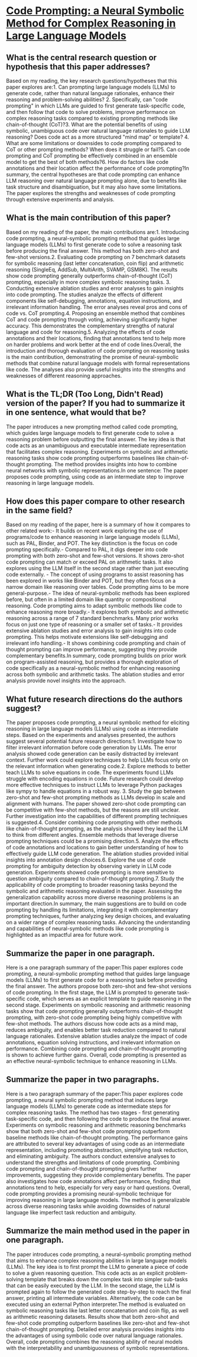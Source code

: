 # [Code Prompting: a Neural Symbolic Method for Complex Reasoning in Large   Language Models](https://arxiv.org/abs/2305.18507)

## What is the central research question or hypothesis that this paper addresses?

Based on my reading, the key research questions/hypotheses that this paper explores are:1. Can prompting large language models (LLMs) to generate code, rather than natural language rationales, enhance their reasoning and problem-solving abilities? 2. Specifically, can "code prompting" in which LLMs are guided to first generate task-specific code, and then follow that code to solve problems, improve performance on complex reasoning tasks compared to existing prompting methods like chain-of-thought (CoT)?3. What are the potential benefits of using symbolic, unambiguous code over natural language rationales to guide LLM reasoning? Does code act as a more structured "mind map" or template? 4. What are some limitations or downsides to code prompting compared to CoT or other prompting methods? When does it struggle or fail?5. Can code prompting and CoT prompting be effectively combined in an ensemble model to get the best of both methods?6. How do factors like code annotations and their location affect the performance of code prompting?In summary, the central hypotheses are that code prompting can enhance LLM reasoning over natural language prompting alone, due to benefits like task structure and disambiguation, but it may also have some limitations. The paper explores the strengths and weaknesses of code prompting through extensive experiments and analysis.


## What is the main contribution of this paper?

Based on my reading of the paper, the main contributions are:1. Introducing code prompting, a neural-symbolic prompting method that guides large language models (LLMs) to first generate code to solve a reasoning task before producing the final answer. This method has both zero-shot and few-shot versions.2. Evaluating code prompting on 7 benchmark datasets for symbolic reasoning (last letter concatenation, coin flip) and arithmetic reasoning (SingleEq, AddSub, MultiArith, SVAMP, GSM8K). The results show code prompting generally outperforms chain-of-thought (CoT) prompting, especially in more complex symbolic reasoning tasks. 3. Conducting extensive ablation studies and error analyses to gain insights into code prompting. The studies analyze the effects of different components like self-debugging, annotations, equation instructions, and irrelevant information handling. The error analyses reveal pros and cons of code vs. CoT prompting.4. Proposing an ensemble method that combines CoT and code prompting through voting, achieving significantly higher accuracy. This demonstrates the complementary strengths of natural language and code for reasoning.5. Analyzing the effects of code annotations and their locations, finding that annotations tend to help more on harder problems and work better at the end of code lines.Overall, the introduction and thorough evaluation of code prompting on reasoning tasks is the main contribution, demonstrating the promise of neural-symbolic methods that combine natural language models with formal representations like code. The analyses also provide useful insights into the strengths and weaknesses of different reasoning approaches.


## What is the TL;DR (Too Long, Didn't Read) version of the paper? If you had to summarize it in one sentence, what would that be?

The paper introduces a new prompting method called code prompting, which guides large language models to first generate code to solve a reasoning problem before outputting the final answer. The key idea is that code acts as an unambiguous and executable intermediate representation that facilitates complex reasoning. Experiments on symbolic and arithmetic reasoning tasks show code prompting outperforms baselines like chain-of-thought prompting. The method provides insights into how to combine neural networks with symbolic representations.In one sentence: The paper proposes code prompting, using code as an intermediate step to improve reasoning in large language models.


## How does this paper compare to other research in the same field?

Based on my reading of the paper, here is a summary of how it compares to other related work:- It builds on recent work exploring the use of programs/code to enhance reasoning in large language models (LLMs), such as PAL, Binder, and POT. The key distinction is the focus on code prompting specifically.- Compared to PAL, it digs deeper into code prompting with both zero-shot and few-shot versions. It shows zero-shot code prompting can match or exceed PAL on arithmetic tasks. It also explores using the LLM itself in the second stage rather than just executing code externally. - The concept of using programs to assist reasoning has been explored in works like Binder and POT, but they often focus on a narrow domain like reasoning over tables. Code prompting aims to be more general-purpose.- The idea of neural-symbolic methods has been explored before, but often in a limited domain like quantity or compositional reasoning. Code prompting aims to adapt symbolic methods like code to enhance reasoning more broadly.- It explores both symbolic and arithmetic reasoning across a range of 7 standard benchmarks. Many prior works focus on just one type of reasoning or a smaller set of tasks.- It provides extensive ablation studies and error analysis to gain insights into code prompting. This helps motivate extensions like self-debugging and irrelevant info handling.- It shows combining code prompting and chain of thought prompting can improve performance, suggesting they provide complementary benefits.In summary, code prompting builds on prior work on program-assisted reasoning, but provides a thorough exploration of code specifically as a neural-symbolic method for enhancing reasoning across both symbolic and arithmetic tasks. The ablation studies and error analysis provide novel insights into the approach.


## What future research directions do the authors suggest?

The paper proposes code prompting, a neural symbolic method for eliciting reasoning in large language models (LLMs) using code as intermediate steps. Based on the experiments and analyses presented, the authors suggest several potential future research directions:1. Investigate how to filter irrelevant information before code generation by LLMs. The error analysis showed code generation can be easily distracted by irrelevant context. Further work could explore techniques to help LLMs focus only on the relevant information when generating code.2. Explore methods to better teach LLMs to solve equations in code. The experiments found LLMs struggle with encoding equations in code. Future research could develop more effective techniques to instruct LLMs to leverage Python packages like sympy to handle equations in a robust way. 3. Study the gap between zero-shot and few-shot prompting methods as LLMs develop in scale and alignment with humans. The paper showed zero-shot code prompting can be competitive with few-shot methods, but the reasons are still unclear. Further investigation into the capabilities of different prompting techniques is suggested.4. Consider combining code prompting with other methods like chain-of-thought prompting, as the analysis showed they lead the LLM to think from different angles. Ensemble methods that leverage diverse prompting techniques could be a promising direction.5. Analyze the effects of code annotations and locations to gain better understanding of how to effectively guide LLM code generation. The ablation studies provided initial insights into annotation design choices.6. Explore the use of code prompting for ambiguity detection by observing variety in LLM code generation. Experiments showed code prompting is more sensitive to question ambiguity compared to chain-of-thought prompting.7. Study the applicability of code prompting to broader reasoning tasks beyond the symbolic and arithmetic reasoning evaluated in the paper. Assessing the generalization capability across more diverse reasoning problems is an important direction.In summary, the main suggestions are to build on code prompting by handling its limitations, integrating it with complementary prompting techniques, further analyzing key design choices, and evaluating on a wider range of complex reasoning tasks. Advancing the understanding and capabilities of neural-symbolic methods like code prompting is highlighted as an impactful area for future work.


## Summarize the paper in one paragraph.

Here is a one paragraph summary of the paper:This paper explores code prompting, a neural-symbolic prompting method that guides large language models (LLMs) to first generate code for a reasoning task before providing the final answer. The authors propose both zero-shot and few-shot versions of code prompting. In the first stage, the LLM is prompted to generate task-specific code, which serves as an explicit template to guide reasoning in the second stage. Experiments on symbolic reasoning and arithmetic reasoning tasks show that code prompting generally outperforms chain-of-thought prompting, with zero-shot code prompting being highly competitive with few-shot methods. The authors discuss how code acts as a mind map, reduces ambiguity, and enables better task reduction compared to natural language rationales. Extensive ablation studies analyze the impact of code annotations, equation solving instructions, and irrelevant information on performance. Combining code prompting and chain-of-thought prompting is shown to achieve further gains. Overall, code prompting is presented as an effective neural-symbolic technique to enhance reasoning in LLMs.


## Summarize the paper in two paragraphs.

Here is a two paragraph summary of the paper:This paper explores code prompting, a neural symbolic prompting method that induces large language models (LLMs) to generate code as intermediate steps for complex reasoning tasks. The method has two stages - first generating task-specific code, and then following the code to produce the final answer. Experiments on symbolic reasoning and arithmetic reasoning benchmarks show that both zero-shot and few-shot code prompting outperform baseline methods like chain-of-thought prompting. The performance gains are attributed to several key advantages of using code as an intermediate representation, including promoting abstraction, simplifying task reduction, and eliminating ambiguity. The authors conduct extensive analyses to understand the strengths and limitations of code prompting. Combining code prompting and chain-of-thought prompting gives further improvements, suggesting they provide complementary benefits. The paper also investigates how code annotations affect performance, finding that annotations tend to help, especially for very easy or hard questions. Overall, code prompting provides a promising neural-symbolic technique for improving reasoning in large language models. The method is generalizable across diverse reasoning tasks while avoiding downsides of natural language like imperfect task reduction and ambiguity.


## Summarize the main method used in the paper in one paragraph.

The paper introduces code prompting, a neural-symbolic prompting method that aims to enhance complex reasoning abilities in large language models (LLMs). The key idea is to first prompt the LLM to generate a piece of code to solve a given reasoning question. This code acts as an explicit problem-solving template that breaks down the complex task into simpler sub-tasks that can be easily executed by the LLM. In the second stage, the LLM is prompted again to follow the generated code step-by-step to reach the final answer, printing all intermediate variables. Alternatively, the code can be executed using an external Python interpreter.The method is evaluated on symbolic reasoning tasks like last letter concatenation and coin flip, as well as arithmetic reasoning datasets. Results show that both zero-shot and few-shot code prompting outperform baselines like zero-shot and few-shot chain-of-thought prompting. Detailed error analysis provides insights into the advantages of using symbolic code over natural language rationales. Overall, code prompting combines the reasoning ability of neural models with the interpretability and unambiguousness of symbolic representations.
